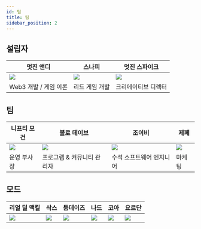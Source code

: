```yaml
---
id: 팀
title: 팀
sidebar_position: 2
---
```


## 설립자

| 멋진 앤디                   | 스나피                  | 멋진 스파이크                  |
| ----------------------- | -------------------- | ------------------------ |
| ![](/img/NiftyAndy.png) | ![](/img/snarfy.png) | ![](/img/NiftySpike.png) |
| Web3 개발 / 게임 이론         | 리드 게임 개발             | 크리에이티브 디렉터               |

## 팀

| 니프티 모건                    | 볼로 데이브             | 조이비                 | 제페                  |
| ------------------------- | ------------------ | ------------------- | ------------------- |
| ![](/img/NiftyMorgan.png) | ![](/img/bolo.png) | ![](/img/zoiby.png) | ![](/img/jeppe.png) |
| 운영 부사장                    | 프로그램 & 커뮤니티 관리자    | 수석 소프트웨어 엔지니어       | 마케팅                 |

## 모드

| 리얼 딜 맥킬                | 삭스                 | 둠데이즈                | 나드                 | 코아                | 요르단                  |
| ---------------------- | ------------------ | ------------------- | ------------------ | ----------------- | -------------------- |
| ![](/img/realdeal.png) | ![](/img/sacx.png) | ![](/img/doomy.png) | ![](/img/nard.png) | ![](/img/koa.png) | ![](/img/jordan.png) |
